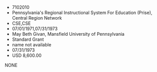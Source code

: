 * 7102010
* Pennsylvania's Regional Instructional System For Education  (Prise), Central Region Network
* CSE,CSE
* 07/01/1971,07/31/1973
* May Beth Givan, Mansfield University of Pennsylvania
* Standard Grant
*   name not available
* 07/31/1973
* USD 8,600.00

NONE